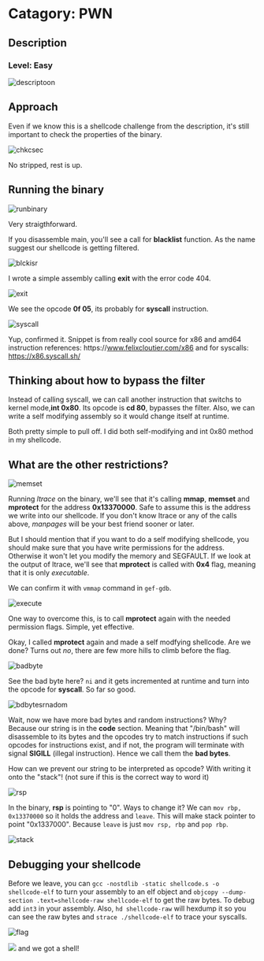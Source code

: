 # Catagory: PWN
## Description
### Level: Easy

![descriptoon](https://github.com/user-attachments/assets/340cad2d-56ad-4d30-95a4-044895d56838)

## Approach

Even if we know this is a shellcode challenge from the description, it's still important to check the properties of the binary.

![chkcsec](https://github.com/user-attachments/assets/eee19196-3b70-4c93-a55a-35598c351996)

No stripped, rest is up. 

## Running the binary

![runbinary](https://github.com/user-attachments/assets/0c5dc3b7-09f7-4603-ae42-309ed8e725c1)

Very straigthforward.

If you disassemble main, you'll see a call for **blacklist** function. As the name suggest our shellcode is getting filtered.

![blckisr](https://github.com/user-attachments/assets/cc547734-8802-45fa-ae08-964176407fcc)

I wrote a simple assembly calling **exit** with the error code 404. 

![exit](https://github.com/user-attachments/assets/14670131-cc16-441e-a7ed-56c193f77d2a)

We see the opcode **0f 05**, its probably for **syscall** instruction. 

![syscall](https://github.com/user-attachments/assets/0eacb93e-b204-4450-a1c4-ec159d829173)

Yup, confirmed it. Snippet is from really cool source for x86 and amd64 instruction references: https://<!--this-->www.felixcloutier.com/x86
and for syscalls: https://x86.syscall.sh/

## Thinking about how to bypass the filter

Instead of calling syscall, we can call another instruction that switchs to kernel mode,**int 0x80**. Its opcode is **cd 80**, bypasses the filter. Also, we can write a self modifying assembly so it would change itself at runtime.

Both pretty simple to pull off. I did both self-modifying and int 0x80 method in my shellcode.

## What are the other restrictions?

![memset](https://github.com/user-attachments/assets/54cfd842-2657-4b55-924c-7ea72da8dbec)

Running *ltrace* on the binary, we'll see that it's calling **mmap**, **memset** and **mprotect** for the address **0x13370000**. Safe to assume this is the address we write into our shellcode. If you don't know ltrace or any of the calls above, *manpages* will be your best friend sooner or later. 


But I should mention that if you want to do a self modifying shellcode, you should make sure that you have write permissions for the address. Otherwise it won't let you modify the memory and SEGFAULT. If we look at the output of ltrace, we'll see that **mprotect** is called with **0x4** flag, meaning that it is only *executable*. 

We can confirm it with `vmmap` command in `gef-gdb`.

![execute](https://github.com/user-attachments/assets/749cf93c-73a6-405a-8f73-990416e1302d)

One way to overcome this, is to call **mprotect** again with the needed permission flags. Simple, yet effective. 

Okay, I called **mprotect** again and made a self modfying shellcode. Are we done? Turns out *no*, there are few more hills to climb before the flag.

![badbyte](https://github.com/user-attachments/assets/9b3d61d7-ec1f-483a-a7fc-d559ba2939a3)

See the bad byte here? `ni` and it gets incremented at runtime and turn into the opcode for **syscall**. So far so good.

![bdbytesrnadom](https://github.com/user-attachments/assets/faaebb9c-7685-4292-b681-4da8773accda)

Wait, now we have more bad bytes and random instructions? Why? Because our string is in the **code** section. Meaning that "/bin/bash" will disassemble to its bytes and the opcodes try to match instructions if such opcodes for instructions exist, and if not, the program will terminate with signal **SIGILL** (illegal instruction). Hence we call them the **bad bytes**. 

How can we prevent our string to be interpreted as opcode? With writing it onto the "stack"! (not sure if this is the correct way to word it)

![rsp](https://github.com/user-attachments/assets/b34a0ccf-91ef-4e48-99fb-366e0aa7f88c)

In the binary, **rsp** is pointing to "0". Ways to change it? We can `mov rbp, 0x13370000` so it holds the address and `leave`. This will make stack pointer to point "0x1337000". Because `leave` is just `mov rsp, rbp` and `pop rbp`. 

![stack](https://github.com/user-attachments/assets/bcf38830-bd95-4eff-8412-e699fda5912d)

## Debugging your shellcode

Before we leave, you can `gcc -nostdlib -static shellcode.s -o shellcode-elf` to turn your assembly to an elf object and `objcopy --dump-section .text=shellcode-raw shellcode-elf` to get the raw bytes. To debug add `int3` in your assembly. Also, `hd shellcode-raw` will hexdump it so you can see the raw bytes and `strace ./shellcode-elf` to trace your syscalls.

![flag](https://github.com/user-attachments/assets/3167bf08-b16b-4006-9121-409b65b28a73)


<img src="https://i.pinimg.com/originals/5d/87/fa/5d87fac506f1a616f64038461e18dc42.gif"/>
and we got a shell!






